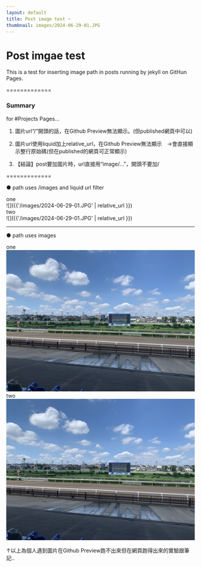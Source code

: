 ```yaml
---
layout: default
title: Post image test ~
thumbnail: images/2024-06-29-01.JPG
---
```


# Post imgae test
 
This is a test for inserting image path in posts running by jekyll on GitHun Pages.  

=============  
### Summary  

for #Projects Pages...
1. 圖片url“/”開頭的話，在Github Preview無法顯示。(但published網頁中可以)  
2. 圖片url使用liquid加上relative_url，在Github Preview無法顯示　→會直接顯示整行原始碼(但在published的網頁可正常顯示)  

3. 【結論】post要加圖片時，url直接用“image/...”，開頭不要加/      

=============  
  

● path uses /images and liquid url filter

  
one   
![]({{'/images/2024-06-29-01.JPG' | relative_url }})  
two   
![]({{'/images/2024-06-29-01.JPG' | relative_url }})  


-------  
  
● path uses images

one  
![](images/2024-06-29-01.JPG)  
two  
![](images/2024-06-29-01.JPG)


  
  
↑以上為個人遇到圖片在Github Preview跑不出來但在網頁跑得出來的實驗跟筆記..
  



